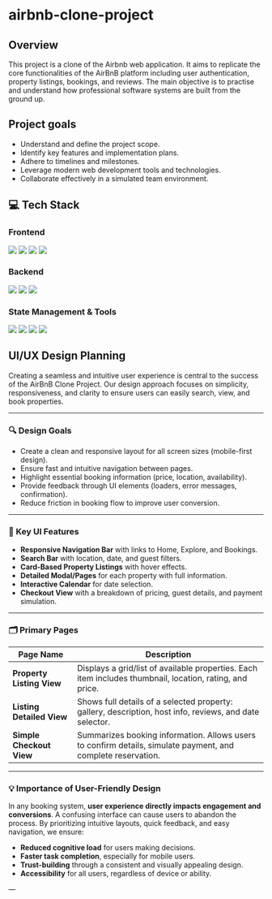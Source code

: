 # airbnb-clone-project
## Overview
This project is a clone of the Airbnb web application. It aims to replicate the core functionalities of the AirBnB platform including user authentication, property listings, bookings, and reviews. The main objective is to practise and understand how professional software systems are built from the ground up.
## Project goals
- Understand and define the project scope.
- Identify key features and implementation plans.
- Adhere to timelines and milestones.
- Leverage modern web development tools and technologies.
- Collaborate effectively in a simulated team environment.
## 💻 Tech Stack

### Frontend
<div>
    <img src="https://img.shields.io/badge/-React-61DAFB?style=for-the-badge&logo=react&logoColor=black" />
    <img src="https://img.shields.io/badge/-TypeScript-3178C6?style=for-the-badge&logo=typescript&logoColor=white" />
    <img src="https://img.shields.io/badge/-Next.js-000000?style=for-the-badge&logo=next.js&logoColor=white" />
    <img src="https://img.shields.io/badge/-TailwindCSS-06B6D4?style=for-the-badge&logo=tailwindcss&logoColor=white" />
</div>

### Backend
<div>
    <img src="https://img.shields.io/badge/-Python-3776AB?style=for-the-badge&logo=python&logoColor=white" />
    <img src="https://img.shields.io/badge/-Django-092E20?style=for-the-badge&logo=django&logoColor=white" />
    <img src="https://img.shields.io/badge/-MySQL-4479A1?style=for-the-badge&logo=mysql&logoColor=white" />
</div>

### State Management & Tools
<div>
    <img src="https://img.shields.io/badge/-Redux-764ABC?style=for-the-badge&logo=redux&logoColor=white" />
    <img src="https://img.shields.io/badge/-Context%20API-61DAFB?style=for-the-badge&logo=react&logoColor=black" />
    <img src="https://img.shields.io/badge/-REST%20API-FF6F00?style=for-the-badge&logo=api&logoColor=white" />
    <img src="https://img.shields.io/badge/-Jest-C21325?style=for-the-badge&logo=jest&logoColor=white" />
</div>

## UI/UX Design Planning

Creating a seamless and intuitive user experience is central to the success of the AirBnB Clone Project. Our design approach focuses on simplicity, responsiveness, and clarity to ensure users can easily search, view, and book properties.

---

### 🔍 Design Goals

- Create a clean and responsive layout for all screen sizes (mobile-first design).
- Ensure fast and intuitive navigation between pages.
- Highlight essential booking information (price, location, availability).
- Provide feedback through UI elements (loaders, error messages, confirmation).
- Reduce friction in booking flow to improve user conversion.

---

### 📌 Key UI Features

- **Responsive Navigation Bar** with links to Home, Explore, and Bookings.
- **Search Bar** with location, date, and guest filters.
- **Card-Based Property Listings** with hover effects.
- **Detailed Modal/Pages** for each property with full information.
- **Interactive Calendar** for date selection.
- **Checkout View** with a breakdown of pricing, guest details, and payment simulation.

---

### 🗂 Primary Pages

| Page Name               | Description                                                                 |
|-------------------------|-----------------------------------------------------------------------------|
| **Property Listing View** | Displays a grid/list of available properties. Each item includes thumbnail, location, rating, and price. |
| **Listing Detailed View** | Shows full details of a selected property: gallery, description, host info, reviews, and date selector. |
| **Simple Checkout View** | Summarizes booking information. Allows users to confirm details, simulate payment, and complete reservation. |

---

### 💡 Importance of User-Friendly Design

In any booking system, **user experience directly impacts engagement and conversions**. A confusing interface can cause users to abandon the process. By prioritizing intuitive layouts, quick feedback, and easy navigation, we ensure:

- **Reduced cognitive load** for users making decisions.
- **Faster task completion**, especially for mobile users.
- **Trust-building** through a consistent and visually appealing design.
- **Accessibility** for all users, regardless of device or ability.

—



